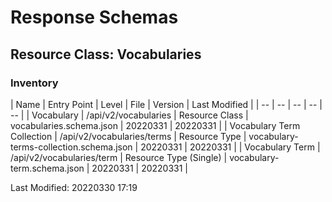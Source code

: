# Response Schemas
## Resource Class: Vocabularies

### Inventory
| Name | Entry Point | Level | File | Version | Last Modified |
| -- | -- | -- | -- | -- |
| Vocabulary | /api/v2/vocabularies | Resource Class | vocabularies.schema.json | 20220331 | 20220331 |
| Vocabulary Term Collection | /api/v2/vocabularies/terms | Resource Type | vocabulary-terms-collection.schema.json | 20220331 | 20220331 |
| Vocabulary Term | /api/v2/vocabularies/term | Resource Type (Single) | vocabulary-term.schema.json | 20220331 | 20220331 |

Last Modified: 20220330 17:19
